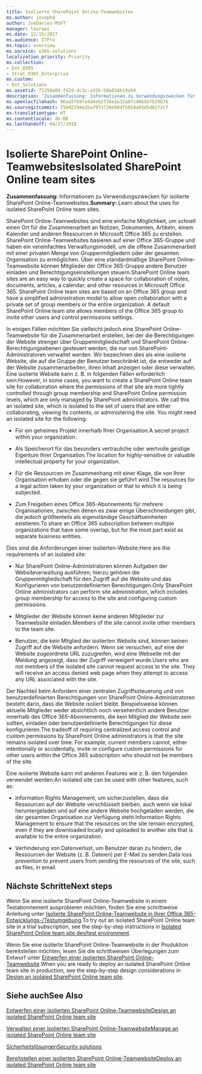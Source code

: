 ```yaml
---
title: Isolierte SharePoint Online-Teamwebsites
ms.author: josephd
author: JoeDavies-MSFT
manager: laurawi
ms.date: 12/15/2017
ms.audience: ITPro
ms.topic: overview
ms.service: o365-solutions
localization_priority: Priority
ms.collection:
- Ent_O365
- Strat_O365_Enterprise
ms.custom:
- Ent_Solutions
ms.assetid: 71250a04-fd2d-4c3c-a32b-b8a838b19a54
description: 'Zusammenfassung: Informationen zu Verwendungszwecken für isolierte SharePoint Online-Teamwebsites.'
ms.openlocfilehash: 86aa5fb9fa4d4eb2f76e1e32a6fcd8bda7b29b76
ms.sourcegitcommit: 75842294e1ba7973728e984f5654a85d5d6172cf
ms.translationtype: HT
ms.contentlocale: de-DE
ms.lasthandoff: 04/27/2018
---
```

# <a name="isolated-sharepoint-online-team-sites"></a><span data-ttu-id="a655d-103">Isolierte SharePoint Online-Teamwebsites</span><span class="sxs-lookup"><span data-stu-id="a655d-103">Isolated SharePoint Online team sites</span></span>

 <span data-ttu-id="a655d-104">**Zusammenfassung:** Informationen zu Verwendungszwecken für isolierte SharePoint Online-Teamwebsites.</span><span class="sxs-lookup"><span data-stu-id="a655d-104">**Summary:** Learn about the uses for isolated SharePoint Online team sites.</span></span>
  
<span data-ttu-id="a655d-p101">SharePoint Online-Teamwebsites sind eine einfache Möglichkeit, um schnell einen Ort für die Zusammenarbeit an Notizen, Dokumenten, Artikeln, einem Kalender und anderen Ressourcen in Microsoft Office 365 zu erstellen. SharePoint Online-Teamwebsites basieren auf einer Office 365-Gruppe und haben ein vereinfachtes Verwaltungsmodell, um die offene Zusammenarbeit mit einer privaten Menge von Gruppenmitgliedern oder der gesamten Organisation zu ermöglichen. Über eine standardmäßige SharePoint Online-Teamwebsite können Mitglieder der Office 365-Gruppe andere Benutzer einladen und Berechtigungseinstellungen steuern.</span><span class="sxs-lookup"><span data-stu-id="a655d-p101">SharePoint Online team sites are an easy way to quickly create a space for collaboration of notes, documents, articles, a calendar, and other resources in Microsoft Office 365. SharePoint Online team sites are based on an Office 365 group and have a simplified administration model to allow open collaboration with a private set of group members or the entire organization. A default SharePoint Online team site allows members of the Office 365 group to invite other users and control permissions settings.</span></span>
  
<span data-ttu-id="a655d-p102">In einigen Fällen möchten Sie vielleicht jedoch eine SharePoint Online-Teamwebsite für die Zusammenarbeit erstellen, bei der die Berechtigungen der Website strenger über Gruppenmitgliedschaft und SharePoint Online-Berechtigungsebenen gesteuert werden, die nur von SharePoint-Administratoren verwaltet werden. Wir bezeichnen dies als eine isolierte Website, die auf die Gruppe der Benutzer beschränkt ist, die entweder auf der Website zusammenarbeiten, ihren Inhalt anzeigen oder diese verwalten. Eine isolierte Website kann z. B. in folgenden Fällen erforderlich sein:</span><span class="sxs-lookup"><span data-stu-id="a655d-p102">However, in some cases, you want to create a SharePoint Online team site for collaboration where the permissions of that site are more tightly controlled through group membership and SharePoint Online permission levels, which are only managed by SharePoint administrators. We call this an isolated site, which is isolated to the set of users that are either collaborating, viewing its contents, or administering the site. You might need an isolated site for the following:</span></span>
  
- <span data-ttu-id="a655d-111">Für ein geheimes Projekt innerhalb Ihrer Organisation.</span><span class="sxs-lookup"><span data-stu-id="a655d-111">A secret project within your organization.</span></span>
    
- <span data-ttu-id="a655d-112">Als Speicherort für das besonders vertrauliche oder wertvolle geistige Eigentum Ihrer Organisation.</span><span class="sxs-lookup"><span data-stu-id="a655d-112">The location for highly-sensitive or valuable intellectual property for your organization.</span></span>
    
- <span data-ttu-id="a655d-113">Für die Ressourcen im Zusammenhang mit einer Klage, die von Ihrer Organisation erhoben oder die gegen sie geführt wird.</span><span class="sxs-lookup"><span data-stu-id="a655d-113">The resources for a legal action taken by your organization or that to which it is being subjected.</span></span>
    
- <span data-ttu-id="a655d-114">Zum Freigeben eines Office 365-Abonnements für mehrere Organisationen, zwischen denen es zwar einige Überschneidungen gibt, die jedoch größtenteils als eigenständige Geschäftseinheiten existieren.</span><span class="sxs-lookup"><span data-stu-id="a655d-114">To share an Office 365 subscription between multiple organizations that have some overlap, but for the most part exist as separate business entities.</span></span>
    
<span data-ttu-id="a655d-115">Dies sind die Anforderungen einer isolierten-Website:</span><span class="sxs-lookup"><span data-stu-id="a655d-115">Here are the requirements of an isolated site:</span></span>
  
- <span data-ttu-id="a655d-116">Nur SharePoint Online-Administratoren können Aufgaben der Websiteverwaltung ausführen; hierzu gehören die Gruppenmitgliedschaft für den Zugriff auf die Website und das Konfigurieren von benutzerdefinierten Berechtigungen.</span><span class="sxs-lookup"><span data-stu-id="a655d-116">Only SharePoint Online administrators can perform site administration, which includes group membership for access to the site and configuring custom permissions.</span></span>
    
- <span data-ttu-id="a655d-117">Mitglieder der Website können keine anderen Mitglieder zur Teamwebsite einladen.</span><span class="sxs-lookup"><span data-stu-id="a655d-117">Members of the site cannot invite other members to the team site.</span></span>
    
- <span data-ttu-id="a655d-p103">Benutzer, die kein Mitglied der isolierten Website sind, können keinen Zugriff auf die Website anfordern. Wenn sie versuchen, auf eine der Website zugeordnete URL zuzugreifen, wird eine Webseite mit der Meldung angezeigt, dass der Zugriff verweigert wurde.</span><span class="sxs-lookup"><span data-stu-id="a655d-p103">Users who are not members of the isolated site cannot request access to the site. They will receive an access denied web page when they attempt to access any URL associated with the site.</span></span>
    
<span data-ttu-id="a655d-p104">Der Nachteil beim Anfordern einer zentralen Zugriffssteuerung und von benutzerdefinierten Berechtigungen von SharePoint Online-Administratoren besteht darin, dass die Website isoliert bleibt. Beispielsweise können aktuelle Mitglieder weder absichtlich noch versehentlich andere Benutzer innerhalb des Office 365-Abonnements, die kein Mitglied der Website sein sollten, einladen oder benutzerdefinierte Berechtigungen für diese konfigurieren.</span><span class="sxs-lookup"><span data-stu-id="a655d-p104">The tradeoff of requiring centralized access control and custom permissions by SharePoint Online administrators is that the site remains isolated over time. For example, current members cannot, either intentionally or accidentally, invite or configure custom permissions for other users within the Office 365 subscription who should not be members of the site.</span></span>
  
<span data-ttu-id="a655d-122">Eine isolierte Website kann mit anderen Features wie z. B. den folgenden verwendet werden:</span><span class="sxs-lookup"><span data-stu-id="a655d-122">An isolated site can be used with other features, such as:</span></span>
  
- <span data-ttu-id="a655d-123">Information Rights Management, um sicherzustellen, dass die Ressourcen auf der Website verschlüsselt bleiben, auch wenn sie lokal heruntergeladen und auf eine andere Website hochgeladen werden, die der gesamten Organisation zur Verfügung steht.</span><span class="sxs-lookup"><span data-stu-id="a655d-123">Information Rights Management to ensure that the resources on the site remain encrypted, even if they are downloaded locally and uploaded to another site that is available to the entire organization.</span></span>
    
- <span data-ttu-id="a655d-124">Verhinderung von Datenverlust, um Benutzer daran zu hindern, die Ressourcen der Website (z. B. Dateien) per E-Mail zu senden.</span><span class="sxs-lookup"><span data-stu-id="a655d-124">Data loss prevention to prevent users from sending the resources of the site, such as files, in email.</span></span>
    
## <a name="next-steps"></a><span data-ttu-id="a655d-125">Nächste Schritte</span><span class="sxs-lookup"><span data-stu-id="a655d-125">Next steps</span></span>

<span data-ttu-id="a655d-126">Wenn Sie eine isolierte SharePoint Online-Teamwebsite in einem Testabonnement ausprobieren möchten, finden Sie eine schrittweise Anleitung unter [Isolierte SharePoint Online-Teamwebsite in Ihrer Office 365-Entwicklungs-/Testumgebung](isolated-sharepoint-online-team-site-dev-test-environment.md).</span><span class="sxs-lookup"><span data-stu-id="a655d-126">To try out an isolated SharePoint Online team site in a trial subscription, see the step-by-step instructions in [Isolated SharePoint Online team site dev/test environment](isolated-sharepoint-online-team-site-dev-test-environment.md).</span></span>
  
<span data-ttu-id="a655d-127">Wenn Sie eine isolierte SharePoint Online-Teamwebsite in der Produktion bereitstellen möchten, lesen Sie die schrittweisen Überlegungen zum Entwurf unter [Entwerfen einer isolierten SharePoint Online-Teamwebsite](design-an-isolated-sharepoint-online-team-site.md).</span><span class="sxs-lookup"><span data-stu-id="a655d-127">When you are ready to deploy an isolated SharePoint Online team site in production, see the step-by-step design considerations in [Design an isolated SharePoint Online team site](design-an-isolated-sharepoint-online-team-site.md).</span></span>
  
## <a name="see-also"></a><span data-ttu-id="a655d-128">Siehe auch</span><span class="sxs-lookup"><span data-stu-id="a655d-128">See Also</span></span>

[<span data-ttu-id="a655d-129">Entwerfen einer isolierten SharePoint Online-Teamwebsite</span><span class="sxs-lookup"><span data-stu-id="a655d-129">Design an isolated SharePoint Online team site</span></span>](design-an-isolated-sharepoint-online-team-site.md)
  
[<span data-ttu-id="a655d-130">Verwalten einer isolierten SharePoint Online-Teamwebsite</span><span class="sxs-lookup"><span data-stu-id="a655d-130">Manage an isolated SharePoint Online team site</span></span>](manage-an-isolated-sharepoint-online-team-site.md)
  
[<span data-ttu-id="a655d-131">Sicherheitslösungen</span><span class="sxs-lookup"><span data-stu-id="a655d-131">Security solutions</span></span>](security-solutions.md)

[<span data-ttu-id="a655d-132">Bereitstellen einer isolierten SharePoint Online-Teamwebsite</span><span class="sxs-lookup"><span data-stu-id="a655d-132">Deploy an isolated SharePoint Online team site</span></span>](deploy-an-isolated-sharepoint-online-team-site.md)


